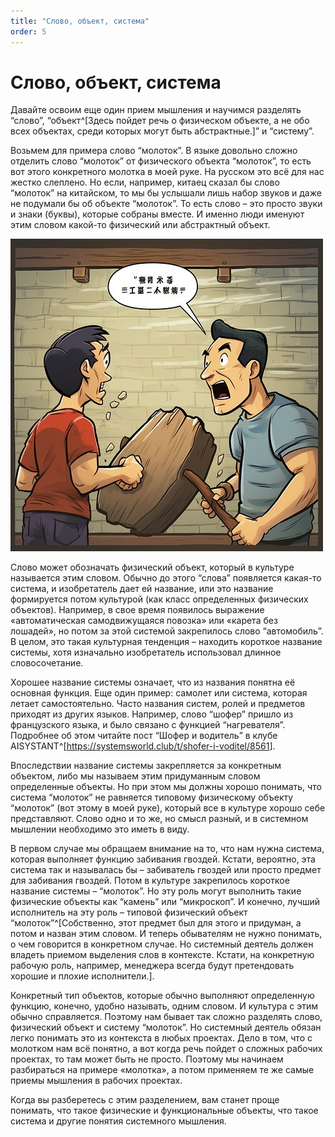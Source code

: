 ```yaml
---
title: "Слово, объект, система"
order: 5
---
```


# Слово, объект, система

Давайте освоим еще один прием мышления и научимся разделять “слово”, “объект^[Здесь пойдет речь о физическом объекте, а не обо всех объектах, среди которых могут быть абстрактные.]” и “систему”.

Возьмем для примера слово “молоток”. В языке довольно сложно отделить слово “молоток” от физического объекта “молоток”, то есть вот этого конкретного молотка в моей руке. На русском это всё для нас жестко слеплено. Но если, например, китаец сказал бы слово “молоток” на китайском, то мы бы услышали лишь набор звуков и даже не подумали бы об объекте “молоток”. То есть слово – это просто звуки и знаки (буквы), которые собраны вместе. И именно люди именуют этим словом какой-то физический или абстрактный объект.


![](./word-object-system-5.jpeg)


Слово может обозначать физический объект, который в культуре называется этим словом. Обычно до этого “слова” появляется какая-то система, и изобретатель дает ей название, или это название формируется потом культурой (как класс определенных физических объектов). Например, в свое время появилось выражение «автоматическая самодвижущаяся повозка» или «карета без лошадей», но потом за этой системой закрепилось слово “автомобиль”. В целом, это такая культурная тенденция – находить короткое название системы, хотя изначально изобретатель использовал длинное словосочетание.

Хорошее название системы означает, что из названия понятна её основная функция. Еще один пример: самолет или система, которая летает самостоятельно. Часто названия систем, ролей и предметов приходят из других языков. Например, слово “шофер” пришло из французского языка, и было связано с функцией “нагревателя”. Подробнее об этом читайте пост “Шофер и водитель” в клубе AISYSTANT^[<https://systemsworld.club/t/shofer-i-voditel/8561>].

Впоследствии название системы закрепляется за конкретным объектом, либо мы называем этим придуманным словом определенные объекты. Но при этом мы должны хорошо понимать, что система “молоток” не равняется типовому физическому объекту “молоток” (вот этому в моей руке), который все в культуре хорошо себе представляют. Слово одно и то же, но смысл разный, и в системном мышлении необходимо это иметь в виду.

В первом случае мы обращаем внимание на то, что нам нужна система, которая выполняет функцию забивания гвоздей. Кстати, вероятно, эта система так и называлась бы – забиватель гвоздей или просто предмет для забивания гвоздей. Потом в культуре закрепилось короткое название системы – “молоток”. Но эту роль могут выполнить такие физические объекты как “камень” или “микроскоп”. И конечно, лучший исполнитель на эту роль – типовой физический объект “молоток”^[Собственно, этот предмет был для этого и придуман, а потом и назван этим словом. И теперь обывателям не нужно понимать, о чем говорится в конкретном случае. Но системный деятель должен владеть приемом выделения слов в контексте. Кстати, на конкретную рабочую роль, например, менеджера всегда будут претендовать хорошие и плохие исполнители.].

Конкретный тип объектов, которые обычно выполняют определенную функцию, конечно, удобно называть, одним словом. И культура с этим обычно справляется. Поэтому нам бывает так сложно разделять слово, физический объект и систему “молоток”. Но системный деятель обязан легко понимать это из контекста в любых проектах. Дело в том, что с молотком нам всё понятно, а вот когда речь пойдет о сложных рабочих проектах, то там может быть не просто. Поэтому мы начинаем разбираться на примере «молотка», а потом применяем те же самые приемы мышления в рабочих проектах.

Когда вы разберетесь с этим разделением, вам станет проще понимать, что такое физические и функциональные объекты, что такое система и другие понятия системного мышления.

